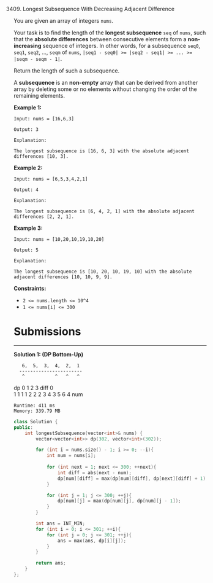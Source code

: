 3409. Longest Subsequence With Decreasing Adjacent Difference

You are given an array of integers `nums`.

Your task is to find the length of the **longest subsequence** `seq` of `nums`, such that the **absolute differences** between consecutive elements form a **non-increasing** sequence of integers. In other words, for a subsequence `seq0`, `seq1`, `seq2`, ..., `seqm` of `nums`, `|seq1 - seq0| >= |seq2 - seq1| >= ... >= |seqm - seqm - 1|`.

Return the length of such a subsequence.

A **subsequence** is an **non-empty** array that can be derived from another array by deleting some or no elements without changing the order of the remaining elements.

 

**Example 1:**
```
Input: nums = [16,6,3]

Output: 3

Explanation: 

The longest subsequence is [16, 6, 3] with the absolute adjacent differences [10, 3].
```

**Example 2:**
```
Input: nums = [6,5,3,4,2,1]

Output: 4

Explanation:

The longest subsequence is [6, 4, 2, 1] with the absolute adjacent differences [2, 2, 1].
```

**Example 3:**
```
Input: nums = [10,20,10,19,10,20]

Output: 5

Explanation: 

The longest subsequence is [10, 20, 10, 19, 10] with the absolute adjacent differences [10, 10, 9, 9].
```
 

**Constraints:**

* `2 <= nums.length <= 10^4`
* `1 <= nums[i] <= 300`

# Submissions
---
**Solution 1: (DP Bottom-Up)**

       6,  5,  3,  4,  2,  1
      -----------------------
       ^           ^   ^   ^
dp     0 1 2 3  diff
    0  
    1  1 1 1
    2    2 2
    3
    4      3
    5
    6      4
   num

```
Runtime: 411 ms
Memory: 339.79 MB
```
```c++
class Solution {
public:
    int longestSubsequence(vector<int>& nums) {
        vector<vector<int>> dp(302, vector<int>(302));

        for (int i = nums.size() - 1; i >= 0; --i){
            int num = nums[i];
    
            for (int next = 1; next <= 300; ++next){
                int diff = abs(next - num);
                dp[num][diff] = max(dp[num][diff], dp[next][diff] + 1);
            }

            for (int j = 1; j <= 300; ++j){
                dp[num][j] = max(dp[num][j], dp[num][j - 1]);
            }
        }

        int ans = INT_MIN;
        for (int i = 0; i <= 301; ++i){
            for (int j = 0; j <= 301; ++j){
                ans = max(ans, dp[i][j]);
            }
        }

        return ans;
    }
};
```

